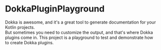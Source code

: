 # DokkaPluginPlayground

Dokka is awesome, and it's a great tool to generate documentation for your Kotlin projects.  
But sometimes you need to customize the output, and that's where Dokka plugins come in. 
This project is a playground to test and demonstrate how to create Dokka plugins.